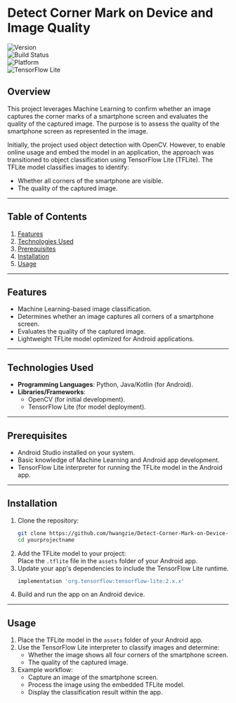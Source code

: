 # **Detect Corner Mark on Device and Image Quality**
![Version](https://img.shields.io/badge/Version-1.0-blue)  
![Build Status](https://img.shields.io/badge/Build-Passing-brightgreen)   
![Platform](https://img.shields.io/badge/Platform-Android-brightgreen)  
![TensorFlow Lite](https://img.shields.io/badge/TensorFlow-Lite-orange)
## **Overview**
This project leverages Machine Learning to confirm whether an image captures the corner marks of a smartphone screen and evaluates the quality of the captured image. The purpose is to assess the quality of the smartphone screen as represented in the image. 

Initially, the project used object detection with OpenCV. However, to enable online usage and embed the model in an application, the approach was transitioned to object classification using TensorFlow Lite (TFLite). The TFLite model classifies images to identify:
- Whether all corners of the smartphone are visible.
- The quality of the captured image.

---

## **Table of Contents**
1. [Features](#features)  
2. [Technologies Used](#technologies-used)  
3. [Prerequisites](#prerequisites)  
4. [Installation](#installation)  
5. [Usage](#usage)  

---

## **Features**
- Machine Learning-based image classification.  
- Determines whether an image captures all corners of a smartphone screen.  
- Evaluates the quality of the captured image.  
- Lightweight TFLite model optimized for Android applications.  

---

## **Technologies Used**
- **Programming Languages**: Python, Java/Kotlin (for Android).  
- **Libraries/Frameworks**:  
  - OpenCV (for initial development).  
  - TensorFlow Lite (for model deployment).  

---

## **Prerequisites**
- Android Studio installed on your system.  
- Basic knowledge of Machine Learning and Android app development.  
- TensorFlow Lite interpreter for running the TFLite model in the Android app.  

---

## **Installation**
1. Clone the repository:  
   ```bash
   git clone https://github.com/hwangzie/Detect-Corner-Mark-on-Device-and-Image-Quality.git
   cd yourprojectname
   ```
2. Add the TFLite model to your project:  
   Place the `.tflite` file in the `assets` folder of your Android app.  
3. Update your app's dependencies to include the TensorFlow Lite runtime.  
   ```gradle
   implementation 'org.tensorflow:tensorflow-lite:2.x.x'
   ```
4. Build and run the app on an Android device.  

---

## **Usage**
1. Place the TFLite model in the `assets` folder of your Android app.  
2. Use the TensorFlow Lite interpreter to classify images and determine:  
   - Whether the image shows all four corners of the smartphone screen.  
   - The quality of the captured image.  
3. Example workflow:
   - Capture an image of the smartphone screen.
   - Process the image using the embedded TFLite model.
   - Display the classification result within the app.  
